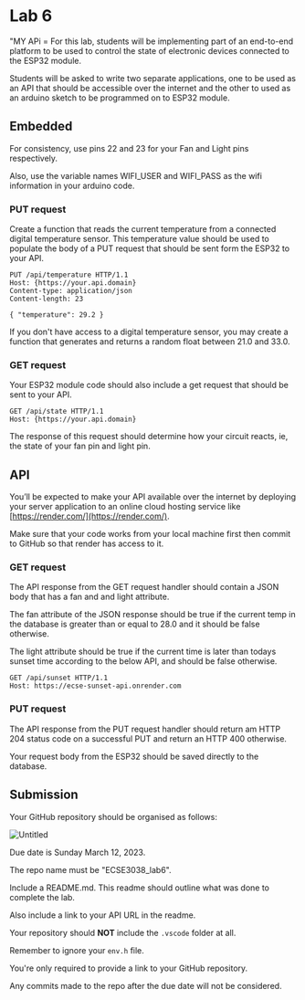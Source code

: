 # Lab 6

"MY APi = 
For this lab, students will be implementing part of an end-to-end platform to be used to control the state of electronic devices connected to the ESP32 module.

Students will be asked to write two separate applications, one to be used as an API that should be accessible over the internet and the other to used as an arduino sketch to be programmed on to ESP32 module.

## Embedded

For consistency, use pins 22 and 23 for your Fan and Light pins respectively.

Also, use the variable names WIFI_USER and WIFI_PASS as the wifi information in your arduino code.

### PUT request

Create a function that reads the current temperature from a connected digital temperature sensor. This temperature value should be used to populate the body of a PUT request that should be sent form the ESP32 to your API.

```
PUT /api/temperature HTTP/1.1
Host: {https://your.api.domain}
Content-type: application/json
Content-length: 23

{ "temperature": 29.2 }
```

If you don't have access to a digital temperature sensor, you may create a function that generates and returns a random float between 21.0 and 33.0. 

### GET request

Your ESP32 module code should also include a get request that should be sent to your API.

```
GET /api/state HTTP/1.1
Host: {https://your.api.domain}
```

The response of this request should determine how your circuit reacts, ie, the state of your fan pin and light pin.

## API

You’ll be expected to make your API available over the internet by deploying your server application to an online cloud hosting service like [https://render.com/](https://render.com/).

Make sure that your code works from your local machine first then commit to GitHub so that render has access to it.

### GET request

The API response from the GET request handler should contain a JSON body that has a fan and and light attribute. 

The fan attribute of the JSON response should be true if the current temp in the database is greater than or equal to 28.0 and it should be false otherwise. 

The light attribute should be true if the current time is later than todays sunset time according to the below API, and should be false otherwise. 

```
GET /api/sunset HTTP/1.1
Host: https://ecse-sunset-api.onrender.com
```

### PUT request

The API response from the PUT request handler should return am HTTP 204 status code on a successful PUT and return an HTTP 400 otherwise.

Your request body from the ESP32 should be saved directly to the database.

## Submission

Your GitHub repository should be organised as follows:

![Untitled](https://s3-us-west-2.amazonaws.com/secure.notion-static.com/4289dd66-ad66-4880-ac6c-d9ee36545d0f/Untitled.png)

Due date is Sunday March 12, 2023.

The repo name must be "ECSE3038_lab6".

Include a README.md. This readme should outline what was done to complete the lab.

Also include a link to your API URL in the readme.

Your repository should **NOT** include the `.vscode` folder at all.

Remember to ignore your `env.h` file.

You're only required to provide a link to your GitHub repository. 

Any commits made to the repo after the due date will not be considered.